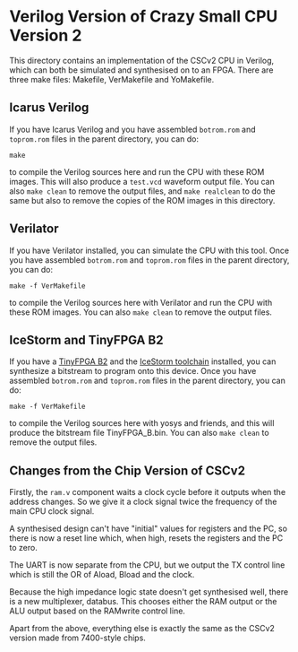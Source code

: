 # Verilog Version of Crazy Small CPU Version 2

This directory contains an implementation of the CSCv2 CPU in Verilog,
which can both be simulated and synthesised on to an FPGA. There are
three make files: Makefile, VerMakefile and YoMakefile.

## Icarus Verilog

If you have Icarus Verilog and you have assembled ```botrom.rom```
and ```toprom.rom``` files in the parent directory, you can do:

```
make
```

to compile the Verilog sources here and run the CPU with these ROM images.
This will also produce a ```test.vcd``` waveform output file. You can also
```make clean``` to remove the output files, and ```make realclean``` to
do the same but also to remove the copies of the ROM images in this directory.

## Verilator

If you have Verilator installed, you can simulate the CPU with this tool.
Once you have assembled ```botrom.rom``` and ```toprom.rom``` files in the
parent directory, you can do:

```
make -f VerMakefile
```

to compile the Verilog sources here with Verilator and run the CPU with these
ROM images. You can also ```make clean``` to remove the output files.

## IceStorm and TinyFPGA B2

If you have a [TinyFPGA B2](https://store.tinyfpga.com/products/tinyfpga-b2)
and the [IceStorm toolchain](http://www.clifford.at/icestorm/) installed,
you can synthesize a bitstream to program onto this device.
Once you have assembled ```botrom.rom``` and ```toprom.rom``` files in the
parent directory, you can do:

```
make -f VerMakefile
```

to compile the Verilog sources here with yosys and friends, and this will
produce the bitstream file TinyFPGA_B.bin.
You can also ```make clean``` to remove the output files.

## Changes from the Chip Version of CSCv2

Firstly, the ```ram.v``` component waits a clock cycle before it
outputs when the address changes. So we give it a clock signal
twice the frequency of the main CPU clock signal.

A synthesised design can't have "initial" values for registers and the PC,
so there is now a reset line which, when high, resets the registers and the
PC to zero.

The UART is now separate from the CPU, but we output the TX
control line which is still the OR of Aload, Bload and the clock.

Because the high impedance logic state doesn't get synthesised well,
there is a new multiplexer, databus. This chooses either the RAM
output or the ALU output based on the RAMwrite control line.

Apart from the above, everything else is exactly the same as the
CSCv2 version made from 7400-style chips.
